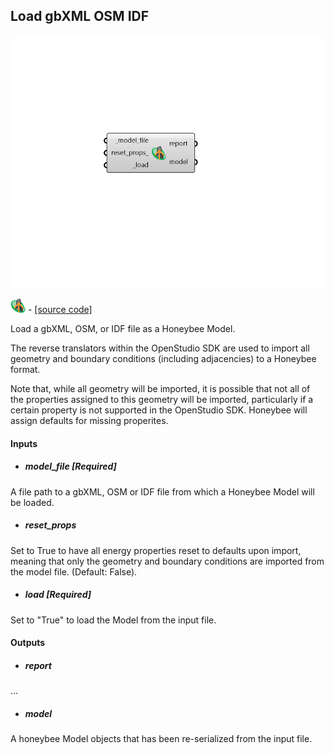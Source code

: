 ## Load gbXML OSM IDF

![](../../images/components/Load_gbXML_OSM_IDF.png)

![](../../images/icons/Load_gbXML_OSM_IDF.png) - [[source code]](https://github.com/ladybug-tools/honeybee-grasshopper-core/blob/master/honeybee_grasshopper_core/src//HB%20Load%20gbXML%20OSM%20IDF.py)


Load a gbXML, OSM, or IDF file as a Honeybee Model. 

The reverse translators within the OpenStudio SDK are used to import all geometry and boundary conditions (including adjacencies) to a Honeybee format. 

Note that, while all geometry will be imported, it is possible that not all of the properties assigned to this geometry will be imported, particularly if a certain property is not supported in the OpenStudio SDK. Honeybee will assign defaults for missing properites. 



#### Inputs
* ##### model_file [Required]
A file path to a gbXML, OSM or IDF file from which a Honeybee Model will be loaded. 
* ##### reset_props 
Set to True to have all energy properties reset to defaults upon import, meaning that only the geometry and boundary conditions are imported from the model file. (Default: False). 
* ##### load [Required]
Set to "True" to load the Model from the input file. 

#### Outputs
* ##### report
... 
* ##### model
A honeybee Model objects that has been re-serialized from the input file. 